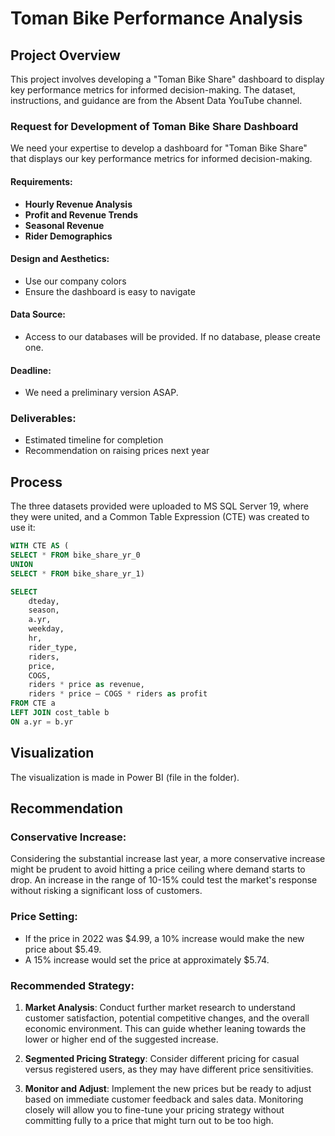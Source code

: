 # Toman Bike Performance Analysis

## Project Overview

This project involves developing a "Toman Bike Share" dashboard to display key performance metrics for informed decision-making. The dataset, instructions, and guidance are from the Absent Data YouTube channel.

### Request for Development of Toman Bike Share Dashboard

We need your expertise to develop a dashboard for "Toman Bike Share" that displays our key performance metrics for informed decision-making.

#### Requirements:
- **Hourly Revenue Analysis**
- **Profit and Revenue Trends**
- **Seasonal Revenue**
- **Rider Demographics**

#### Design and Aesthetics:
- Use our company colors
- Ensure the dashboard is easy to navigate

#### Data Source:
- Access to our databases will be provided. If no database, please create one.

#### Deadline:
- We need a preliminary version ASAP.

### Deliverables:
- Estimated timeline for completion
- Recommendation on raising prices next year

## Process

The three datasets provided were uploaded to MS SQL Server 19, where they were united, and a Common Table Expression (CTE) was created to use it:

```sql
WITH CTE AS (
SELECT * FROM bike_share_yr_0
UNION
SELECT * FROM bike_share_yr_1)

SELECT 
    dteday,
    season,
    a.yr,
    weekday,
    hr,
    rider_type,
    riders,
    price,
    COGS,
    riders * price as revenue,
    riders * price – COGS * riders as profit 
FROM CTE a
LEFT JOIN cost_table b
ON a.yr = b.yr
```

## Visualization

The visualization is made in Power BI (file in the folder).

## Recommendation

### Conservative Increase:
Considering the substantial increase last year, a more conservative increase might be prudent to avoid hitting a price ceiling where demand starts to drop. An increase in the range of 10-15% could test the market's response without risking a significant loss of customers.

### Price Setting:
- If the price in 2022 was $4.99, a 10% increase would make the new price about $5.49.
- A 15% increase would set the price at approximately $5.74.

### Recommended Strategy:
1. **Market Analysis**: Conduct further market research to understand customer satisfaction, potential competitive changes, and the overall economic environment. This can guide whether leaning towards the lower or higher end of the suggested increase.

2. **Segmented Pricing Strategy**: Consider different pricing for casual versus registered users, as they may have different price sensitivities.

3. **Monitor and Adjust**: Implement the new prices but be ready to adjust based on immediate customer feedback and sales data. Monitoring closely will allow you to fine-tune your pricing strategy without committing fully to a price that might turn out to be too high.



